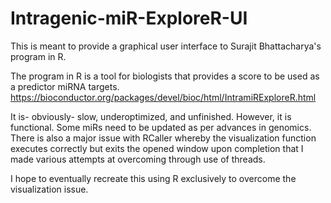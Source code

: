 # Intragenic-miR-ExploreR-UI
This is meant to provide a graphical user interface to Surajit Bhattacharya's program in R.

The program in R is a tool for biologists that provides a score to be used as a predictor miRNA targets.
https://bioconductor.org/packages/devel/bioc/html/IntramiRExploreR.html

It is- obviously- slow, underoptimized, and unfinished. However, it is functional. Some miRs need to be updated as per advances in 
genomics. There is also a major issue with RCaller whereby the visualization function executes correctly but exits the opened window 
upon completion that I made various attempts at overcoming through use of threads. 

I hope to eventually recreate this using R exclusively to overcome the visualization issue.
